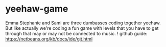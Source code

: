 # yeehaw-game
Emma Stephanie and Sami are three dumbasses coding together yeehaw. But like actually we're coding a fun game with levels that you have to get through that may or may not be connected to music. !
github guide: https://netbeans.org/kb/docs/ide/git.html 
